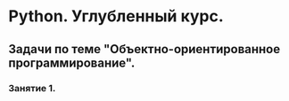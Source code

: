 # Python. Углубленный курс.
## Задачи по теме "Объектно-ориентированное программирование".
### Занятие 1.

